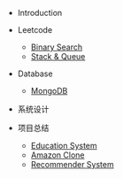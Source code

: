 * Introduction

* Leetcode
    * [Binary Search](/leetcode/binarysearch.md)
    * [Stack & Queue](/leetcode/stackqueue.md)

* Database
    * [MongoDB](/leetcode/binarysearch.md)

* 系统设计

* 项目总结
	* [Education System]()
	* [Amazon Clone]()
	* [Recommender System]()
